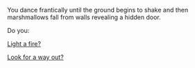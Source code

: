 You dance frantically until the ground begins to shake and
then marshmallows fall from walls revealing a hidden door.

Do you:

[Light a fire?](../light-fire/fire.md)

[Look for a way out?](../find-exit/leave.md)
